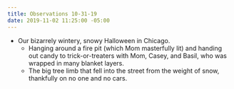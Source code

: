 ```yaml
---
title: Observations 10-31-19
date: 2019-11-02 11:25:00 -05:00
---
```


- Our bizarrely wintery, snowy Halloween in Chicago.
	- Hanging around a fire pit (which Mom masterfully lit) and handing out candy to trick-or-treaters with Mom, Casey, and Basil, who was wrapped in many blanket layers.
	- The big tree limb that fell into the street from the weight of snow, thankfully on no one and no cars.
